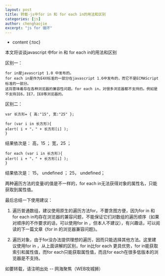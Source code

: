 ```yaml
---
layout: post
title: 转载-js中for in 和 for each in的用法和区别
categories: [js]
author: chenghaojie
excerpt: "js for 循环"
---
```



* content
{:toc}


本文将谈谈javascript 中for in 和 for each in的用法和区别

区别一：

    for in是javascript 1.0 中发布的。
    for each in是作为E4X标准的一部分在javascript 1.6中发布的，而它不是ECMAScript标准的一部分。
    这将意味着存在各种浏览器的兼容性问题。for each in，对很多浏览器都不支持的。例如是不支持IE6，IE7，IE8等浏览器的。

区别二：

    var 长方形= { 高:"15", 宽:"25" };

    for (var i in 长方形){
    alert( i + "，" + 长方形[i] );
    }
结果依次是： 高，15 ； 宽，25 ；

    for each (var i in 长方形){
    alert( i + "，" + 长方形[i] );
    }
结果依次是： 15， undefined ； 25， undefined；

两种遍历方法的变量i的值是不一样的，for each in无法获得对象的属性名，只能获取到属性值。

最后总结一下使用建议：

1. 遍历普通数组，建议使用原生的遍历方法for，不要贪图方便，因为for in 和for each in均存在浏览器的兼容问题，不能保证它们对数组的遍历顺序（如果对顺序的不作要求的话，可以使用for in ，但本人不建议），有兴趣话，可以阅读的下一篇文章《for in 的浏览器兼容问题》。

2. 遍历对象，由于for没办法提供理想的遍历，因而只能选择其他方法。这里建议使用for in ，从上面讲解的区别，for in比for each 更具优势，for in能获取索引和属性值，而for each只能获取属性值，而且for each在很多低版本的浏览器是不支持。

如要转载，请注明出处 -- 网海聚焦（WEB攻城狮）